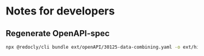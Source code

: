 # Notes for developers

## Regenerate OpenAPI-spec

```bash
npx @redocly/cli bundle ext/openAPI/30125-data-combining.yaml -o ext/hivemq-edge-openapi-2025.4-SNAPSHOT.yaml
```

